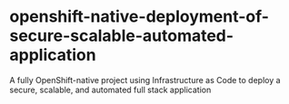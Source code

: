 # openshift-native-deployment-of-secure-scalable-automated-application
A fully OpenShift-native project using Infrastructure as Code to deploy a secure, scalable, and automated full stack application